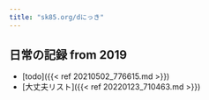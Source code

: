 ```yaml
---
title: "sk85.org/dにっき"
---
```

## 日常の記録 from 2019  
- [todo]({{< ref 20210502_776615.md >}})
- [大丈夫リスト]({{< ref 20220123_710463.md >}})